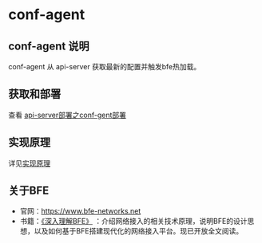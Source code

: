 # conf-agent 

## conf-agent 说明
conf-agent 从 api-server 获取最新的配置并触发bfe热加载。

## 获取和部署
查看 [api-server部署之conf-gent部署](https://github.com/bfenetworks/api-server/blob/develop/docs/zh_cn/deploy.md#confagent%E9%83%A8%E7%BD%B2)

## 实现原理
详见[实现原理](/docs/zh_cn/implementation.md)


## 关于BFE
- 官网：https://www.bfe-networks.net
- 书籍：[《深入理解BFE》](https://github.com/baidu/bfe-book) ：介绍网络接入的相关技术原理，说明BFE的设计思想，以及如何基于BFE搭建现代化的网络接入平台。现已开放全文阅读。
